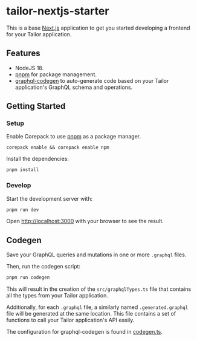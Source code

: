 # tailor-nextjs-starter

This is a base [Next.js](https://nextjs.org/) application to get you started developing a frontend for your Tailor application.

## Features

- NodeJS 18.
- [pnpm](https://pnpm.io) for package management.
- [graphql-codegen](https://the-guild.dev/graphql/codegen) to auto-generate code based on your Tailor application's GraphQL schema and operations.

## Getting Started

### Setup

Enable Corepack to use [pnpm](https://pnpm.io/) as a package manager.

```
corepack enable && corepack enable npm
```

Install the dependencies:

```bash
pnpm install
```

### Develop

Start the development server with:

```bash
pnpm run dev
```

Open [http://localhost:3000](http://localhost:3000) with your browser to see the result.


## Codegen

Save your GraphQL queries and mutations in one or more `.graphql` files.

Then, run the codegen script:

```bash
pnpm run codegen
```

This will result in the creation of the `src/graphqlTypes.ts` file that contains all the types from your Tailor application.

Additionally, for each `.graphql` file, a similarly named `.generated.graphql` file will be generated at the same location.
This file contains a set of functions to call your Tailor application's API easily.

The configuration for graphql-codegen is found in [codegen.ts](./codegen.ts).
